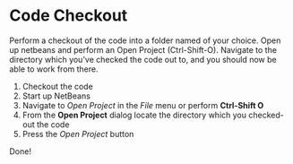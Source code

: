 # Code Checkout #

Perform a checkout of the code into a folder named of your choice.  Open up netbeans and perform an Open Project (Ctrl-Shift-O).  Navigate to the directory which you've checked the code out to, and you should now be able to work from there.

  1. Checkout the code
  1. Start up NetBeans
  1. Navigate to _Open Project_ in the _File_ menu or perform **Ctrl-Shift O**
  1. From the **Open Project** dialog locate the directory which you checked-out the code
  1. Press the _Open Project_ button

Done!

